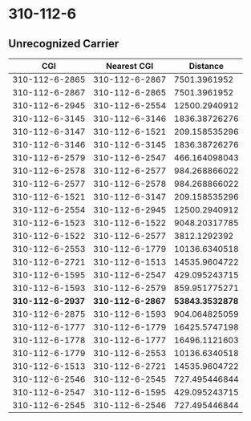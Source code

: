 # 310-112-6
## Unrecognized Carrier


| CGI | Nearest CGI | Distance |
|-----|-------------|----------|
| 310-112-6-2865 | 310-112-6-2867 | 7501.3961952 |
| 310-112-6-2867 | 310-112-6-2865 | 7501.3961952 |
| 310-112-6-2945 | 310-112-6-2554 | 12500.2940912 |
| 310-112-6-3145 | 310-112-6-3146 | 1836.38726276 |
| 310-112-6-3147 | 310-112-6-1521 | 209.158535296 |
| 310-112-6-3146 | 310-112-6-3145 | 1836.38726276 |
| 310-112-6-2579 | 310-112-6-2547 | 466.164098043 |
| 310-112-6-2578 | 310-112-6-2577 | 984.268866022 |
| 310-112-6-2577 | 310-112-6-2578 | 984.268866022 |
| 310-112-6-1521 | 310-112-6-3147 | 209.158535296 |
| 310-112-6-2554 | 310-112-6-2945 | 12500.2940912 |
| 310-112-6-1523 | 310-112-6-1522 | 9048.20317785 |
| 310-112-6-1522 | 310-112-6-2577 | 3812.1292392 |
| 310-112-6-2553 | 310-112-6-1779 | 10136.6340518 |
| 310-112-6-2721 | 310-112-6-1513 | 14535.9604722 |
| 310-112-6-1595 | 310-112-6-2547 | 429.095243715 |
| 310-112-6-1593 | 310-112-6-2579 | 859.951775271 |
| **310-112-6-2937** | **310-112-6-2867** | **53843.3532878** |
| 310-112-6-2875 | 310-112-6-1593 | 904.064825059 |
| 310-112-6-1777 | 310-112-6-1779 | 16425.5747198 |
| 310-112-6-1778 | 310-112-6-1777 | 16496.1121603 |
| 310-112-6-1779 | 310-112-6-2553 | 10136.6340518 |
| 310-112-6-1513 | 310-112-6-2721 | 14535.9604722 |
| 310-112-6-2546 | 310-112-6-2545 | 727.495446844 |
| 310-112-6-2547 | 310-112-6-1595 | 429.095243715 |
| 310-112-6-2545 | 310-112-6-2546 | 727.495446844 |
